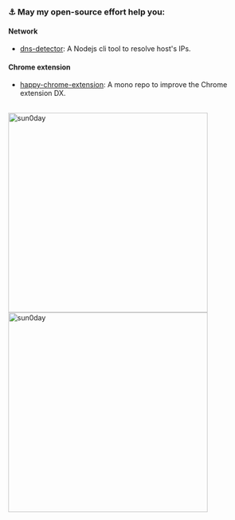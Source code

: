 



### ⚓ May my open-source effort help you: 

#### Network

- [dns-detector](https://github.com/sun0day/dns-detector): A Nodejs cli tool to resolve host's IPs.

#### Chrome extension

- [happy-chrome-extension](https://github.com/sun0day/happy-chrome-extension): A mono repo to improve the Chrome extension DX.

<!--#### Code analysis

- [easy-ast](https://github.com/rust-redo/easy-ast): Fast APIs for scanning and transforming js-ast. 
-->


<br />

<img align="center" src="https://github-readme-stats.vercel.app/api?username=sun0day&show_icons=true&locale=en" alt="sun0day" style="width:400px;" />
<img align="center" src="https://github-readme-streak-stats.herokuapp.com/?user=sun0day&theme=tokyonight_duo&border=e0e0e0&stroke=e0e0e0" alt="sun0day" style="width:400px;" />





<!--
**sun0day/sun0day** is a ✨ _special_ ✨ repository because its `README.md` (this file) appears on your GitHub profile.

Here are some ideas to get you started:

- 🔭 I’m currently working on ...
- 🌱 I’m currently learning ...
- 👯 I’m looking to collaborate on ...
- 🤔 I’m looking for help with ...
- 💬 Ask me about ...
- 📫 How to reach me: ...
- 😄 Pronouns: ...
- ⚡ Fun fact: ...
-->
